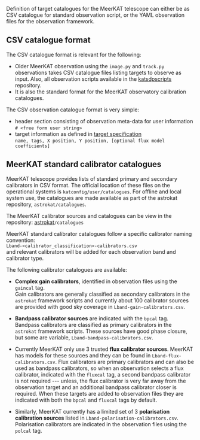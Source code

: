 Definition of target catalogues for the MeerKAT telescope can either be as CSV catalogue for standard observation script, or the YAML observation files for the observation framework.

## CSV catalogue format
The CSV catalogue format is relevant for the following:
* Older MeerKAT observation using the `image.py` and `track.py` observations takes CSV catalogue files listing targets to observe as input. Also, all observation scripts available in the [katsdpscripts](https://github.com/ska-sa/katsdpscripts) repository.
* It is also the standard format for the MeerKAT observatory calibration catalogues.

The CSV observation catalogue format is very simple:
* header section consisting of observation meta-data for user information   
`# <free form user string>`
* target information as defined in [target specification](https://github.com/ska-sa/astrokat/wiki/Observation-target-specification)   
`name, tags, X position, Y position, [optional flux model coefficients]`


## MeerKAT standard calibrator catalogues
MeerKAT telescope provides lists of standard primary and secondary calibrators in CSV format. The official location of these files on the operational systems is `katconfig/user/catalogues`. For offline and local system use, the catalogues are made available as part of the astrokat repository, `astrokat/catalogues`.

The MeerKAT calibrator sources and catalogues can be view in the repository:
[astrokat](https://github.com/ska-sa/astrokat)`/catalogues`


MeerKAT standard calibrator catalogues follow a specific calibrator naming convention:    
`Lband-<calibrator_classification>-calibrators.csv`   
and relevant calibrators will be added for each observation band and calibrator type.  

The following calibrator catalogues are available:
* **Complex gain calibrators**, identified in observation files using the `gaincal` tag.    
Gain calibrators are generally classified as secondary calibrators in the `astrokat` framework scripts and currently about 100 calibrator sources are provided with good sky coverage in `Lband-gain-calibrators.csv`.

* **Bandpass calibrator sources** are indicated with the `bpcal` tag.    
Bandpass calibrators are classified as primary calibrators in the `astrokat` framework scripts. These sources have good phase closure, but some are variable, `Lband-bandpass-calibrators.csv`.

* Currently MeerKAT only use 3 trusted **flux calibrator sources**.  MeerKAT has models for these sources and they can be found in `Lband-flux-calibrators.csv`.  Flux calibrators are primary calibrators and can also be used as bandpass calibrators, so when an observation selects a flux calibrator, indicated with the `fluxcal` tag, a second bandpass calibrator is not required --- unless, the flux calibrator is very far away from the observation target and an additional bandpass calibrator closer is required. When these targets are added to observation files they are indicated with both the `bpcal` and `fluxcal` tags by default.

* Similarly, MeerKAT currently has a limited set of 3 **polarisation calibration sources** listed in `Lband-polarisation-calibrators.csv`. Polarisation calibrators are indicated in the observation files using the `polcal` tag.



